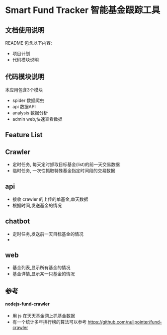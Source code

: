 # Smart Fund Tracker 智能基金跟踪工具



## 文档使用说明

README 包含以下内容:

- 项目计划
- 代码模块说明

## 代码模块说明

本应用包含3个模块

- spider  数据爬虫
- api     数据API
- analysis 数据分析
- admin   web,快速查看数据

## Feature List

## Crawler

- 定时任务, 每天定时抓取目标基金(list)的前一天交易数据
- 临时任务, 一次性抓取特殊基金指定时间段的交易数据

## api

- 接收 crawler 的上传的单基金,单天数据
- 根据时间,发送基金的情况

## chatbot

- 定时任务,发送前一天目标基金的情况
- 

## web

- 基金列表,显示所有基金的情况
- 基金详情,显示某一只基金的情况

## 参考

#### nodejs-fund-crawler

- 用 js 在天天基金网上抓基金数据
- 有一个统计多年排行榜的算法可以参考
https://github.com/nullpointer/fund-crawler
